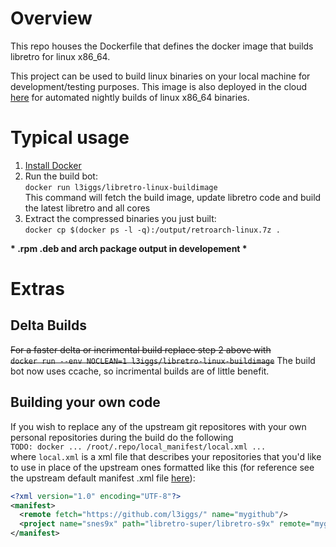 # Overview
This repo houses the Dockerfile that defines the docker image that builds libretro for linux x86_64. 

This project can be used to build linux binaries on your local machine for development/testing purposes. This image is also deployed in the cloud [here](https://registry.hub.docker.com/u/l3iggs/libretro-linux-buildimage/) for automated nightly builds of linux x86_64 binaries.

# Typical usage
1. [Install Docker](http://docs.docker.com/installation/)
1. Run the build bot:  
  `docker run l3iggs/libretro-linux-buildimage`  
   This command will fetch the build image, update libretro code and build the latest libretro and all cores
1. Extract the compressed binaries you just built:  
  `docker cp $(docker ps -l -q):/output/retroarch-linux.7z .`

__* .rpm .deb and arch package output in developement *__

# Extras
## Delta Builds
~~For a faster delta or incrimental build replace step 2 above with  
`docker run --env NOCLEAN=1 l3iggs/libretro-linux-buildimage`~~
 The build bot now uses ccache, so incrimental builds are of little benefit.

## Building your own code
If you wish to replace any of the upstream git repositores with your own personal repositories during the build do the following  
`TODO: docker ... /root/.repo/local_manifest/local.xml ...`  
where `local.xml` is a xml file that describes your repositories that you'd like to use in place of the upstream ones formatted like this (for reference see the upstream default manifest .xml file [here](https://github.com/libretro/libretro-manifest/blob/master/default.xml)):
```xml
<?xml version="1.0" encoding="UTF-8"?>
<manifest>
  <remote fetch="https://github.com/l3iggs/" name="mygithub"/>
  <project name="snes9x" path="libretro-super/libretro-s9x" remote="mygithub" />
</manifest>
```
